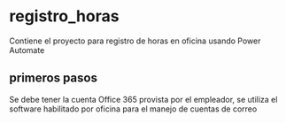 # registro_horas
Contiene el proyecto para registro de horas en oficina usando Power Automate

## primeros pasos
Se debe tener la cuenta Office 365 provista por el empleador, se utiliza el software habilitado por oficina
para el manejo de cuentas de correo

